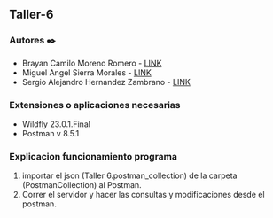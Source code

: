 ## Taller-6
### Autores ✒️

- Brayan Camilo Moreno Romero - [LINK](https://github.com/bmorenor)
- Miguel Angel Sierra Morales - [LINK](https://github.com/MICKISS)
- Sergio Alejandro Hernandez Zambrano - [LINK](https://github.com/Sergio-mix)

### Extensiones o aplicaciones necesarias

- Wildfly 23.0.1.Final
- Postman v 8.5.1


### Explicacion funcionamiento programa

1. importar el json (Taller 6.postman_collection) de la carpeta (PostmanCollection) al Postman.
2. Correr el servidor y hacer las consultas y modificaciones desde el postman.
